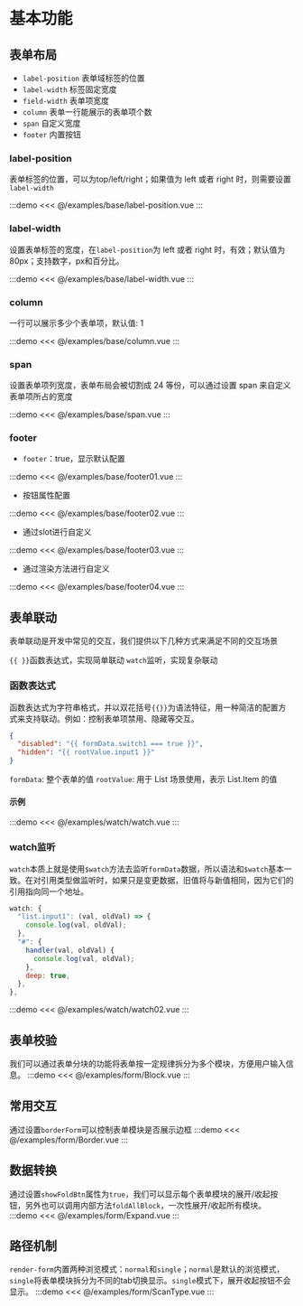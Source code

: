 # 基本功能
## 表单布局

* `label-position` 表单域标签的位置
* `label-width` 标签固定宽度
* `field-width` 表单项宽度
* `column` 表单一行能展示的表单项个数
* `span` 自定义宽度
* `footer` 内置按钮

### label-position

表单标签的位置，可以为top/left/right；如果值为 left 或者 right 时，则需要设置`label-width`

:::demo
<<< @/examples/base/label-position.vue
:::

### label-width

设置表单标签的宽度，在`label-position`为 left 或者 right 时，有效；默认值为80px；支持数字，px和百分比。

:::demo
<<< @/examples/base/label-width.vue
:::

### column

一行可以展示多少个表单项，默认值: 1

:::demo
<<< @/examples/base/column.vue
:::

### span

设置表单项列宽度，表单布局会被切割成 24 等份，可以通过设置 span 来自定义表单项所占的宽度

:::demo
<<< @/examples/base/span.vue
:::

### footer

* `footer`：true，显示默认配置

:::demo
<<< @/examples/base/footer01.vue
:::

* 按钮属性配置

:::demo
<<< @/examples/base/footer02.vue
:::

* 通过slot进行自定义

:::demo
<<< @/examples/base/footer03.vue
:::

* 通过渲染方法进行自定义

:::demo
<<< @/examples/base/footer04.vue
:::


## 表单联动

表单联动是开发中常见的交互，我们提供以下几种方式来满足不同的交互场景

`{{ }}`函数表达式，实现简单联动
`watch`监听，实现复杂联动

### 函数表达式

函数表达式为字符串格式，并以双花括号`{{}}`为语法特征，用一种简洁的配置方式来支持联动。例如：控制表单项禁用、隐藏等交互。

```json
{
  "disabled": "{{ formData.switch1 === true }}",
  "hidden": "{{ rootValue.input1 }}"
}
```
`formData`: 整个表单的值
`rootValue`: 用于 List 场景使用，表示 List.Item 的值

#### 示例

:::demo
<<< @/examples/watch/watch.vue
:::

### watch监听

`watch`本质上就是使用`$watch`方法去监听`formData`数据，所以语法和`$watch`基本一致。在对引用类型做监听时，如果只是变更数据，旧值将与新值相同，因为它们的引用指向同一个地址。

```js
watch: {
  "list.input1": (val, oldVal) => {
    console.log(val, oldVal);
  },
  "#": {
    handler(val, oldVal) {
      console.log(val, oldVal);
    },
    deep: true,
  },
},
```
:::demo
<<< @/examples/watch/watch02.vue
:::


## 表单校验
我们可以通过表单分块的功能将表单按一定规律拆分为多个模块，方便用户输入信息。
:::demo
<<< @/examples/form/Block.vue
:::

## 常用交互
通过设置`borderForm`可以控制表单模块是否展示边框
:::demo
<<< @/examples/form/Border.vue
:::

## 数据转换
通过设置`showFoldBtn`属性为`true`，我们可以显示每个表单模块的展开/收起按钮，另外也可以调用内部方法`foldAllBlock`，一次性展开/收起所有模块。
:::demo
<<< @/examples/form/Expand.vue
:::

## 路径机制
`render-form`内置两种浏览模式：`normal`和`single`；`normal`是默认的浏览模式，`single`将表单模块拆分为不同的tab切换显示。`single`模式下，展开收起按钮不会显示。
:::demo
<<< @/examples/form/ScanType.vue
:::